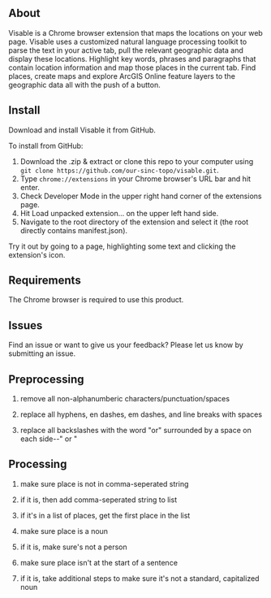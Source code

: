 ## About
Visable is a Chrome browser extension that maps the locations on your web page. Visable uses a customized natural language processing toolkit to parse the text in your active tab, pull the relevant geographic data and display these locations. Highlight key words, phrases and paragraphs that contain location information and map those places in the current tab. Find places, create maps and explore ArcGIS Online feature layers to the geographic data all with the push of a button.

## Install
Download and install Visable it from GitHub.

To install from GitHub:
1. Download the .zip & extract or clone this repo to your computer using `git clone https://github.com/our-sinc-topo/visable.git`.
2. Type `chrome://extensions` in your Chrome browser's URL bar and hit enter.
3. Check Developer Mode in the upper right hand corner of the extensions page.
4. Hit Load unpacked extension... on the upper left hand side.
5. Navigate to the root directory of the extension and select it (the root directly contains manifest.json).

Try it out by going to a page, highlighting some text and clicking the extension's icon.

## Requirements
The Chrome browser is required to use this product.

## Issues
Find an issue or want to give us your feedback? Please let us know by submitting an issue. 

## Preprocessing
1) remove all non-alphanumberic characters/punctuation/spaces

2) replace all hyphens, en dashes, em dashes, and line breaks with spaces

3) replace all backslashes with the word "or" surrounded by a space on each side--" or "

## Processing
1) make sure place is not in comma-seperated string
2) if it is, then add comma-seperated string to list
3) if it's in a list of places, get the first place in the list
      
4) make sure place is a noun
5) if it is, make sure's not a person
      
6) make sure place isn't at the start of a sentence
7) if it is, take additional steps to make sure it's not a standard, capitalized noun
